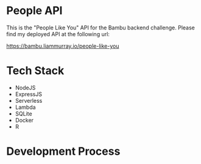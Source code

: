 # People API

This is the "People Like You" API for the Bambu backend challenge. Please find my deployed API at the following url:

https://bambu.liammurray.io/people-like-you



# Tech Stack


* NodeJS
* ExpressJS
* Serverless
* Lambda
* SQLite
* Docker
* R


# Development Process

